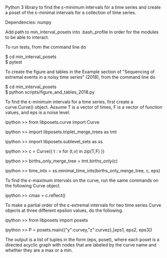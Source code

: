 Python 3 library to find the ɛ-minimum intervals for a time series and create a poset of the ɛ-minimal intervals for a collection of time series.

Dependencies:
numpy

Add path to min_interval_posets into .bash_profile in order for the modules to be able to interact.

To run tests, from the command line do

$ cd min_interval_posets  
$ pytest  

To create the figure and tables in the Example section of "Sequencing of extremal events in a noisy time series" (2018), from the command line do

$ cd min_interval_posets  
$ python scripts/figure_and_tables_2018.py

To find the ɛ-minimum intervals for a time series, first create a curve.Curve() object. Assume T is a vector of times, F is a vector of function values, and eps is a noise level.

ipython >> from libposets.curve import Curve

ipython >> import libposets.triplet_merge_trees as tmt

ipython >> import libposets.sublevel_sets as ss

ipython >> c = Curve({ t : v for (t,v) in zip(T,F) })

ipython >> births_only_merge_tree = tmt.births_only(c)

ipython >> time_ints = ss.minimal_time_ints(births_only_merge_tree, c, eps)

To find the ɛ-maximum intervals on the curve, run the same commands on the following Curve object.

ipython >> cmax = c.reflect()

To make a partial order of the ɛ-extremal intervals for two time series Curve objects at three different epsilon values, do the following. 

ipython >> from libposets import posets

ipython >> P = posets.main({"y":curvey,"z":curvez},[eps1, eps2, eps3])

The output is a list of tuples in the form (eps, poset), where each poset is a directed acyclic graph with nodes that are labeled by the curve name and whether they are a max or a min.